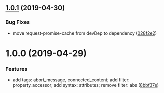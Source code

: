 ## [1.0.1](https://github.com/yq314/brazejs/compare/v1.0.0...v1.0.1) (2019-04-30)


### Bug Fixes

* move request-promise-cache from devDep to dependency ([028f2e2](https://github.com/yq314/brazejs/commit/028f2e2))

# 1.0.0 (2019-04-29)


### Features

* add tags: abort_message, connected_content; add filter: property_accessor; add syntax: attributes; remove filter: abs ([8bbf37e](https://github.com/yq314/brazejs/commit/8bbf37e))
